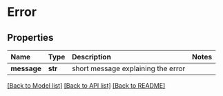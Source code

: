 # Error

## Properties

| Name | Type | Description | Notes |
| :--- | :--- | :--- | :--- |
| **message** | **str** | short message explaining the error |  |

[\[Back to Model list\]](../#documentation-for-models) [\[Back to API list\]](../#documentation-for-api-endpoints) [\[Back to README\]](../)

